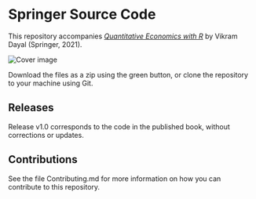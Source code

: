 # Springer Source Code

This repository accompanies [*Quantitative Economics with R*](https://link.springer.com/video/10.1007/%isbn%) by Vikram Dayal (Springer, 2021).

[comment]: #cover
![Cover image](%isbn%.jpg)

Download the files as a zip using the green button, or clone the repository to your machine using Git.

## Releases

Release v1.0 corresponds to the code in the published book, without corrections or updates.

## Contributions

See the file Contributing.md for more information on how you can contribute to this repository.
